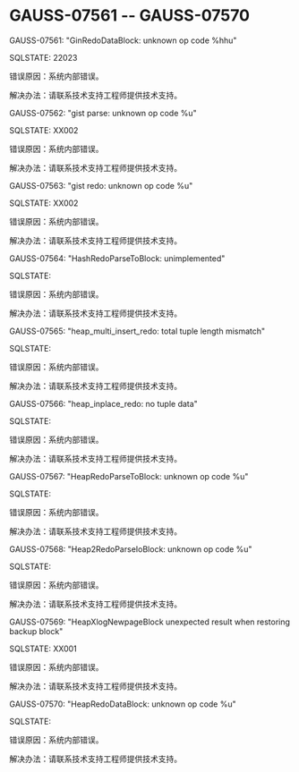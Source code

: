 # GAUSS-07561 -- GAUSS-07570<a name="ZH-CN_TOPIC_0000001091070123"></a>

GAUSS-07561: "GinRedoDataBlock: unknown op code %hhu"

SQLSTATE: 22023

错误原因：系统内部错误。

解决办法：请联系技术支持工程师提供技术支持。

GAUSS-07562: "gist parse: unknown op code %u"

SQLSTATE: XX002

错误原因：系统内部错误。

解决办法：请联系技术支持工程师提供技术支持。

GAUSS-07563: "gist redo: unknown op code %u"

SQLSTATE: XX002

错误原因：系统内部错误。

解决办法：请联系技术支持工程师提供技术支持。

GAUSS-07564: "HashRedoParseToBlock: unimplemented"

SQLSTATE:

错误原因：系统内部错误。

解决办法：请联系技术支持工程师提供技术支持。

GAUSS-07565: "heap\_multi\_insert\_redo: total tuple length mismatch"

SQLSTATE:

错误原因：系统内部错误。

解决办法：请联系技术支持工程师提供技术支持。

GAUSS-07566: "heap\_inplace\_redo: no tuple data"

SQLSTATE:

错误原因：系统内部错误。

解决办法：请联系技术支持工程师提供技术支持。

GAUSS-07567: "HeapRedoParseToBlock: unknown op code %u"

SQLSTATE:

错误原因：系统内部错误。

解决办法：请联系技术支持工程师提供技术支持。

GAUSS-07568: "Heap2RedoParseIoBlock: unknown op code %u"

SQLSTATE:

错误原因：系统内部错误。

解决办法：请联系技术支持工程师提供技术支持。

GAUSS-07569: "HeapXlogNewpageBlock unexpected result when restoring backup block"

SQLSTATE: XX001

错误原因：系统内部错误。

解决办法：请联系技术支持工程师提供技术支持。

GAUSS-07570: "HeapRedoDataBlock: unknown op code %u"

SQLSTATE:

错误原因：系统内部错误。

解决办法：请联系技术支持工程师提供技术支持。

